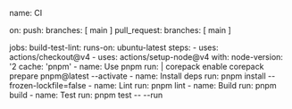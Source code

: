 name: CI

on:
  push:
    branches: [ main ]
  pull_request:
    branches: [ main ]

jobs:
  build-test-lint:
    runs-on: ubuntu-latest
    steps:
      - uses: actions/checkout@v4
      - uses: actions/setup-node@v4
        with:
          node-version: '2
          cache: 'pnpm'
      - name: Use pnpm
        run: |
          corepack enable
          corepack prepare pnpm@latest --activate
      - name: Install deps
        run: pnpm install --frozen-lockfile=false
      - name: Lint
        run: pnpm lint
      - name: Build
        run: pnpm build
      - name: Test
        run: pnpm test -- --run
